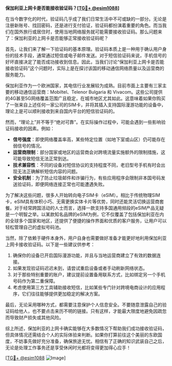 **保加利亚上网卡是否能接收验证码？[[TG💪+ @esim1088](https://t.me/s/esim1088)]**

在当今数字化的时代，验证码几乎成了我们日常生活中不可或缺的一部分。无论是注册新账号、找回密码，还是进行支付验证，验证码都扮演着重要的角色。而当我们在国外旅行或居住时，使用当地网络服务就可能需要接收验证码。那么问题来了：保加利亚的上网卡是否能够正常接收验证码呢？

首先，让我们来了解一下验证码的基本原理。验证码本质上是一种用于确认用户身份的技术手段，通常通过短信或电子邮件发送。对于短信验证码来说，手机信号的好坏直接决定了能否成功接收到信息。因此，当我们讨论“保加利亚上网卡是否能接收验证码”这个问题时，实际上是在探讨该国的移动通信网络质量以及运营商的服务能力。

保加利亚作为一个欧洲国家，其电信行业发展较为成熟。目前市面上主要有三家主要的移动通信运营商：Mobiltel、Telenor Bulgaria 和 Vivacom。这些公司提供的4G甚至5G网络覆盖范围广且稳定，在城市地区尤其如此。这意味着如果你购买了一张来自上述任何一家公司的SIM卡，并将其插入支持国际漫游功能的设备中，理论上是可以顺利接收到来自国内平台的短信验证码的。

然而，“理论上”并不等于“绝对可靠”。在实际操作过程中，可能会遇到一些影响验证码接收的因素。例如：
- **信号强度**：即使网络覆盖率高，某些特定位置（如地下室或山区）仍可能存在弱信号的情况。
- **运营商限制**：部分国家或地区的运营商会对跨境流量实施额外的限制措施，这可能导致短信无法正常到达。
- **技术兼容性**：不同的设备对短信协议的支持程度不同，老旧型号手机有时会出现无法正确解析短信内容的问题。
- **安全机制**：为了防止垃圾邮件和诈骗行为，有些应用程序会限制非本国号码发送验证码，即便网络连接正常也可能遭遇失败。

为了解决这些问题，很多人开始转向电子SIM卡（eSIM）。相比于传统物理SIM卡，eSIM具有体积小巧、无需更换实体卡片等优势，同时还能灵活切换运营商套餐。对于经常跨国活动的人士而言，选择一款支持多国通用频段的eSIM产品无疑是一个明智之举。以某款知名品牌的eSIM为例，它不仅覆盖了包括保加利亚在内的全球多个国家和地区，还提供了便捷的操作界面和优质的客户服务，让用户可以轻松管理自己的虚拟号码池。

当然，除了依赖于硬件本身外，用户自身也需要做好准备才能更好地利用保加利亚上网卡接收验证码。以下是一些建议供参考：
1. 确保你的设备已开启国际漫游功能，并且与当地运营商建立了有效的数据连接。
2. 如果发现验证码迟迟未到，请尝试重启设备或者手动刷新网络状态。
3. 对于那些特别重要的账户，建议提前设置备用联系方式，比如绑定另一个手机号码作为第二重保障。
4. 考虑使用第三方工具辅助接收短信，比如某些专门针对跨境电商设计的应用程序，它们往往能够提供更加稳定的解决方案。

最后，无论采用哪种方式，都需要注意保护个人信息安全。不要随意泄露自己的验证码给他人，也不要点击来历不明的链接。只有这样，才能最大限度地避免因疏忽而导致财产损失或其他风险。

综上所述，保加利亚的上网卡确实能够在大多数情况下帮助我们成功接收验证码，但具体情况还需结合个人的实际体验来判断。如果你打算前往这个美丽的东欧国度，不妨事先做好充分准备，确保旅途无忧。相信有了正确的知识武装自己之后，无论是处理工作事务还是享受休闲时光都将变得更加得心应手！

[[TG💪+ @esim1088](https://t.me/s/esim1088) ![Image](https://i.postimg.cc/4NQfJmqS/Snipaste-2025-05-13-00-14-12.png)]